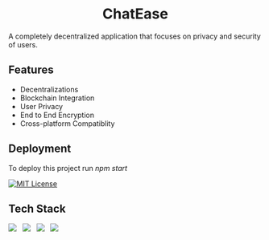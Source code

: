<h1 align="center">ChatEase</h1>
A completely decentralized application that focuses on privacy and security of users.
<h2>Features</h2>
<ul><li>Decentralizations
<li>Blockchain Integration
<li>User Privacy
<li>End to End Encryption
<li>Cross-platform Compatiblity
</ul>

<h2>Deployment</h2>
To deploy this project run <i>npm start</i>




[![MIT License](https://img.shields.io/badge/License-MIT-orange.svg)](https://choosealicense.com/licenses/mit/)


<h2>Tech Stack</h2>
<img src="https://img.shields.io/badge/HTML5-E34F26?style=for-the-badge&logo=html5&logoColor=white" /> &nbsp; 
<img src="https://img.shields.io/badge/CSS3-1572B6?style=for-the-badge&logo=css3&logoColor=white" /> &nbsp;
<img src="https://img.shields.io/badge/next%20js-000000?style=for-the-badge&logo=nextdotjs&logoColor=white" /> &nbsp;
<img src="https://img.shields.io/badge/Solidity-e6e6e6?style=for-the-badge&logo=solidity&logoColor=black" />


